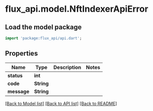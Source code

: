 # flux_api.model.NftIndexerApiError

## Load the model package
```dart
import 'package:flux_api/api.dart';
```

## Properties
Name | Type | Description | Notes
------------ | ------------- | ------------- | -------------
**status** | **int** |  | 
**code** | **String** |  | 
**message** | **String** |  | 

[[Back to Model list]](../README.md#documentation-for-models) [[Back to API list]](../README.md#documentation-for-api-endpoints) [[Back to README]](../README.md)


